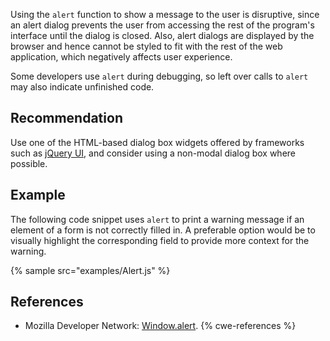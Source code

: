 Using the `alert` function to show a message to the user is disruptive, since an alert dialog prevents the user from accessing the rest of the program's interface until the dialog is closed. Also, alert dialogs are displayed by the browser and hence cannot be styled to fit with the rest of the web application, which negatively affects user experience.

Some developers use `alert` during debugging, so left over calls to `alert` may also indicate unfinished code.


## Recommendation
Use one of the HTML-based dialog box widgets offered by frameworks such as [jQuery UI](http://jqueryui.com), and consider using a non-modal dialog box where possible.


## Example
The following code snippet uses `alert` to print a warning message if an element of a form is not correctly filled in. A preferable option would be to visually highlight the corresponding field to provide more context for the warning.

{% sample src="examples/Alert.js" %}

## References
* Mozilla Developer Network: [Window.alert](https://developer.mozilla.org/en-US/docs/Web/API/Window.alert).
{% cwe-references %}

